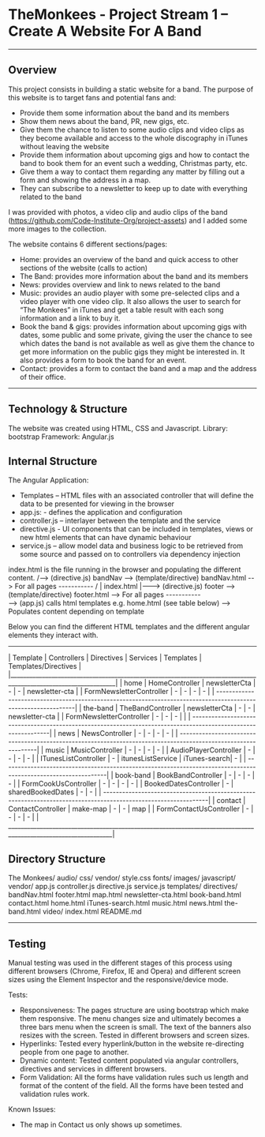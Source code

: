 # TheMonkees - Project Stream 1 – Create A Website For A Band


------------
Overview
------------
This project consists in building a static website for a band.
The purpose of this website is to target fans and potential fans and:
-	Provide them some information about the band and its members
-	Show them news about the band, PR, new gigs, etc.
-	Give them the chance to listen to some audio clips and video clips as they become available and access to the whole discography in iTunes without leaving the website
-	Provide them information about upcoming gigs and how to contact the band to book them for an event such a wedding, Christmas party, etc.
-	Give them a way to contact them regarding any matter by filling out a form and showing the address in a map.
-	They can subscribe to a newsletter to keep up to date with everything related to the band

I was provided with photos, a video clip and audio clips of the band (https://github.com/Code-Institute-Org/project-assets) and I added some more images to the collection.

The website contains 6 different sections/pages:
-	Home: provides an overview of the band and quick access to other sections of the website (calls to action)
-	The Band: provides more information about the band and its members
-	News: provides overview and link to news related to the band
-	Music: provides an audio player with some pre-selected clips and a video player with one video clip. It also allows the user to search for “The Monkees” in iTunes and get a table result with each song information and a link to buy it.
-	Book the band & gigs: provides information about upcoming gigs with dates, some public and some private, giving the user the chance to see which dates the band is not available as well as give them the chance to get more information on the public gigs they might be interested in. It also provides a form to book the band for an event.
-	Contact: provides a form to contact the band and a map and the address of their office.

-----------------------
Technology & Structure
-----------------------
The website was created using HTML, CSS and Javascript.
Library: bootstrap
Framework: Angular.js

Internal Structure
------------------
The Angular Application:
-	Templates – HTML files with an associated controller that will define the data to be presented for viewing in the browser
-	app.js: - defines the application and configuration
-	controller.js – interlayer between the template and the service
-	directive.js -  UI components that can be included in templates, views or new html elements that can have dynamic behaviour
-	service.js – allow model data and business logic to be retrieved from some source and passed on to controllers via dependency injection

index.html is the file running in the browser and populating the different content.
               /--> (directive.js) bandNav --> (template/directive) bandNav.html --> For all pages
 -----------  /
| index.html |---> (directive.js) footer --> (template/directive) footer.html --> For all pages
 -----------  \
               \--> (app.js) calls html templates e.g. home.html  (see table below) --> Populates content depending on template


Below you can find the different HTML templates and the different angular elements they interact with.
________________________________________________________________________________________________________________
| Template  |  Controllers             |   Directives  | Services          |  Templates   | Templates/Directives |
|________________________________________________________________________________________________________________|
| home      | HomeController           | newsletterCta |        -          |       -      | newsletter-cta       |
|             FormNewsletterController |      -        |        -          |       -      |          -           |
| ---------------------------------------------------------------------------------------------------------------|
| the-band  | TheBandController        | newsletterCta |        -          |       -      | newsletter-cta       |
|             FormNewsletterController |      -        |        -          |       -      |                      |
| ---------------------------------------------------------------------------------------------------------------|
| news      | NewsController           |      -        |        -          |       -      |          -           |
| ---------------------------------------------------------------------------------------------------------------|
| music     | MusicController          |      -        |        -          |       -      |          -           |
|             AudioPlayerController    |      -        |        -          |       -      |          -           |
|             ITunesListController     |      -        | itunesListService | iTunes-search|          -           |
| ---------------------------------------------------------------------------------------------------------------|
| book-band | BookBandController       |      -        |        -          |       -      |          -           |
|             FormCookUsController     |      -        |        -          |       -      |          -           |
|             BookedDatesController    |      -        | sharedBookedDates |       -      |          -           |
| ---------------------------------------------------------------------------------------------------------------|
| contact   | ContactController        | make-map      |        -          |       -      | map                  |
| 	      FormContactUsController  |      -        |        -          |       -      |          -           |
| _______________________________________________________________________________________________________________|


Directory Structure
------------------
The Monkees/
      audio/
    css/
      vendor/
      style.css
    fonts/
    images/
    javascript/
      vendor/
      app.js
      controller.js
    directive.js
    service.js
    templates/
      directives/
        bandNav.html
        footer.html
        map.html
        newsletter-cta.html
    book-band.html
    contact.html
    home.html
    iTunes-search.html
    music.html
    news.html
    the-band.html
    video/
    index.html
    README.md


-----------
Testing
------------------
Manual testing was used in the different stages of this process using different browsers (Chrome, Firefox, IE and Opera) and different screen sizes using the Element Inspector and the responsive/device mode.

Tests:
- Responsiveness: The pages structure are using bootstrap which make them responsive. The menu changes size and ultimately becomes a three bars menu when the screen is small. The text of the banners also resizes with the screen. Tested in different browsers and screen sizes.
- Hyperlinks: Tested every hyperlink/button in the website re-directing people from one page to another.
- Dynamic content: Tested content populated via angular controllers, directives and services in different browsers.
- Form Validation: All the forms have validation rules such us length and format of the content of the field. All the forms have been tested and validation rules work.

Known Issues:
- The map in Contact us only shows up sometimes.
